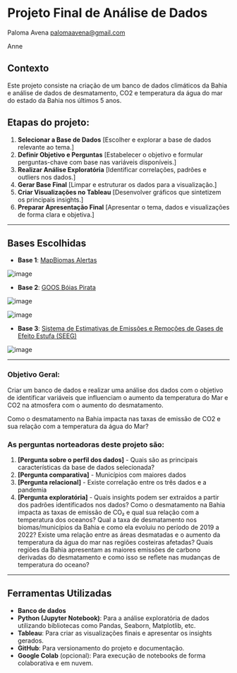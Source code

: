 # Projeto Final de Análise de Dados

Paloma Avena palomaavena@gmail.com

Anne

## Contexto  
Este projeto consiste na criação de um banco de dados climáticos da Bahia e análise de dados de desmatamento, CO2 e temperatura da água do mar do estado da Bahia nos últimos 5 anos.  

## Etapas do projeto:
1. **Selecionar a Base de Dados** [Escolher e explorar a base de dados relevante ao tema.]
2. **Definir Objetivo e Perguntas**  [Estabelecer o objetivo e formular perguntas-chave com base nas variáveis disponíveis.]
3. **Realizar Análise Exploratória**  [Identificar correlações, padrões e outliers nos dados.]
4. **Gerar Base Final**  [Limpar e estruturar os dados para a visualização.]
5. **Criar Visualizações no Tableau**  [Desenvolver gráficos que sintetizem os principais insights.]
6. **Preparar Apresentação Final**  [Apresentar o tema, dados e visualizações de forma clara e objetiva.]

---

## Bases Escolhidas  
- **Base 1**: [MapBiomas Alertas](https://plataforma.alerta.mapbiomas.org/downloads)

![image](https://github.com/user-attachments/assets/c88130d7-548c-4b12-9af6-8c31a6f222d7)

- **Base 2**: [GOOS Bóias Pirata](http://www.goosbrasil.org/pirata/dados/)

![image](https://github.com/user-attachments/assets/a700f335-0d5f-4609-802f-6a41423d983c)

![image](https://github.com/user-attachments/assets/7fbe99ae-cc0b-4c34-8d6c-09317daf9f32)

- **Base 3**: [Sistema de Estimativas de Emissões e Remoções de Gases de Efeito Estufa (SEEG)](https://plataforma.seeg.eco.br/?highlight=states-net-emissions-by-sector-goias&_gl=1*1nqir75*_ga*NTI0MDk2MzUwLjE3Mjc1NDQ0NjA.*_ga_XZWSWEJDWQ*MTcyNzU0NDQ2MC4xLjAuMTcyNzU0NDQ2MC4wLjAuMA..)

![image](https://github.com/user-attachments/assets/485e7e6c-9ebf-418c-8e25-d570c54780e1)


---
 
### Objetivo Geral:
Criar um banco de dados e realizar uma análise dos dados com o objetivo de identificar variáveis que influenciam o aumento da temperatura do Mar e CO2 na atmosfera com o aumento do desmatamento.   

Como o desmatamento na Bahia impacta nas taxas de emissão de CO2 e sua relação com a temperatura da água do Mar?

### As perguntas norteadoras deste projeto são:  
1. **[Pergunta sobre o perfil dos dados]** - Quais são as principais características da base de dados selecionada?  
2. **[Pergunta comparativa]** - Municípios com maiores dados 
3. **[Pergunta relacional]** - Existe correlação entre os três dados e a pandemia
4. **[Pergunta exploratória]** - Quais insights podem ser extraídos a partir dos padrões identificados nos dados?
Como o desmatamento na Bahia impacta as taxas de emissão de CO₂ e qual sua relação com a temperatura dos oceanos?
Qual a taxa de desmatamento nos biomas/municípios da Bahia e como ela evoluiu no período de 2019 a 2022?
Existe uma relação entre as áreas desmatadas e o aumento da temperatura da água do mar nas regiões costeiras afetadas?
Quais regiões da Bahia apresentam as maiores emissões de carbono derivadas do desmatamento e como isso se reflete nas mudanças de temperatura do oceano?
---

## Ferramentas Utilizadas  
- **Banco de dados** 
- **Python (Jupyter Notebook)**: Para a análise exploratória de dados utilizando bibliotecas como Pandas, Seaborn, Matplotlib, etc.  
- **Tableau**: Para criar as visualizações finais e apresentar os insights gerados.  
- **GitHub**: Para versionamento do projeto e documentação.  
- **Google Colab** (opcional): Para execução de notebooks de forma colaborativa e em nuvem.  
